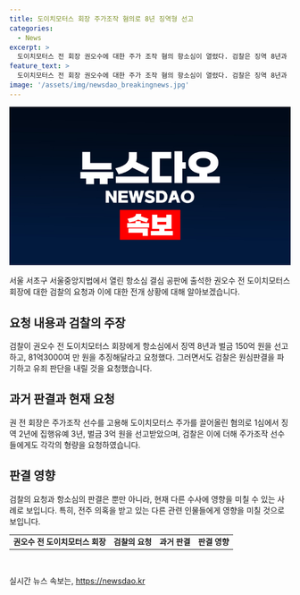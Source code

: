 ```yaml
---
title: 도이치모터스 회장 주가조작 혐의로 8년 징역형 선고
categories:
  - News
excerpt: >
  도이치모터스 전 회장 권오수에 대한 주가 조작 혐의 항소심이 열렸다. 검찰은 징역 8년과 벌금 150억 원을 요구하며, 혐의를 무죄로 판단한 원심을 파기해 유죄를 선고해야 한다고 주장했다. 권 전 회장과 함께 기소된 주가조작 선수들에 대해서도 각각 엄격한 형량이 요구되었다. 이번 판결이 법조계와 관련된 다른 수사에도 영향을 미칠 것으로 보인다.
feature_text: >
  도이치모터스 전 회장 권오수에 대한 주가 조작 혐의 항소심이 열렸다. 검찰은 징역 8년과 벌금 150억 원을 요구하며, 혐의를 무죄로 판단한 원심을 파기해 유죄를 선고해야 한다고 주장했다. 권 전 회장과 함께 기소된 주가조작 선수들에 대해서도 각각 엄격한 형량이 요구되었다. 이번 판결이 법조계와 관련된 다른 수사에도 영향을 미칠 것으로 보인다.
image: '/assets/img/newsdao_breakingnews.jpg'
---
```


<p><img src="/assets/img/newsdao_breakingnews.jpg" alt="firstkoreanews 속보" /></p>

<p data-ke-size="size16">서울 서초구 서울중앙지법에서 열린 항소심 결심 공판에 출석한 권오수 전 도이치모터스 회장에 대한 검찰의 요청과 이에 대한 전개 상황에 대해 알아보겠습니다. </p>

<h2 data-ke-size="size26">요청 내용과 검찰의 주장</h2>

<p>검찰이 권오수 전 도이치모터스 회장에게 항소심에서 징역 8년과 벌금 150억 원을 선고하고, 81억3000여 만 원을 추징해달라고 요청했다. 그러면서도 검찰은 원심판결을 파기하고 유죄 판단을 내릴 것을 요청했습니다.</p>

<h2 data-ke-size="size26">과거 판결과 현재 요청</h2>

<p>권 전 회장은 주가조작 선수를 고용해 도이치모터스 주가를 끌어올린 혐의로 1심에서 징역 2년에 집행유예 3년, 벌금 3억 원을 선고받았으며, 검찰은 이에 더해 주가조작 선수들에게도 각각의 형량을 요청하였습니다.</p>

<h2 data-ke-size="size26">판결 영향</h2>

<p>검찰의 요청과 항소심의 판결은 뿐만 아니라, 현재 다른 수사에 영향을 미칠 수 있는 사례로 보입니다. 특히, 전주 의혹을 받고 있는 다른 관련 인물들에게 영향을 미칠 것으로 보입니다. </p></p>

<table>
        <tbody>
            <tr>
                <td style="text-align: center; height: 17px;"><b>권오수 전 도이치모터스 회장</b></td>
                <td style="text-align: center; height: 17px;"><b>검찰의 요청</b></td>
                <td style="text-align: center; height: 17px;"><b>과거 판결</b></td>
                <td style="text-align: center; height: 17px;"><b>판결 영향</b></td>
            </tr>
        </tbody>
</table>

<p data-ke-size="size16">&nbsp;</p>
실시간 뉴스 속보는, <a href="https://newsdao.kr" rel="dofollow">https://newsdao.kr</a>


